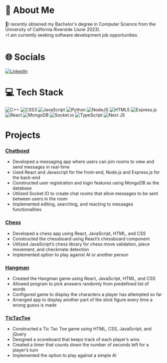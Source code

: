 # 💫 About Me
🔭I recently obtained my Bachelor's degree in Computer Science from the University of California Riverside (June 2023).<br>⚡I am currently seeking software development job opportunities.


# 🌐 Socials
[![LinkedIn](https://img.shields.io/badge/LinkedIn-%230077B5.svg?logo=linkedin&logoColor=white)](https://linkedin.com/in/auberon-lai) 

# 💻 Tech Stack
![C++](https://img.shields.io/badge/c++-%2300599C.svg?style=for-the-badge&logo=c%2B%2B&logoColor=white) ![CSS3](https://img.shields.io/badge/css3-%231572B6.svg?style=for-the-badge&logo=css3&logoColor=white) ![JavaScript](https://img.shields.io/badge/javascript-%23323330.svg?style=for-the-badge&logo=javascript&logoColor=%23F7DF1E) ![Python](https://img.shields.io/badge/python-3670A0?style=for-the-badge&logo=python&logoColor=ffdd54) ![NodeJS](https://img.shields.io/badge/node.js-6DA55F?style=for-the-badge&logo=node.js&logoColor=white) ![HTML5](https://img.shields.io/badge/html5-%23E34F26.svg?style=for-the-badge&logo=html5&logoColor=white) ![Express.js](https://img.shields.io/badge/express.js-%23404d59.svg?style=for-the-badge&logo=express&logoColor=%2361DAFB) ![React](https://img.shields.io/badge/react-%2320232a.svg?style=for-the-badge&logo=react&logoColor=%2361DAFB) ![MongoDB](https://img.shields.io/badge/MongoDB-%234ea94b.svg?style=for-the-badge&logo=mongodb&logoColor=white) ![Socket.io](https://img.shields.io/badge/Socket.io-black?style=for-the-badge&logo=socket.io&badgeColor=010101)
![TypeScript](https://img.shields.io/badge/typescript-%23007ACC.svg?style=for-the-badge&logo=typescript&logoColor=white)
![Next JS](https://img.shields.io/badge/Next-black?style=for-the-badge&logo=next.js&logoColor=white)

# Projects
### [Chatboxd](https://github.com/UCR-CS110-S23/project-chatboxd)

- Developed a messaging app where users can join rooms to view and send messages in real-time
- Used React and Javascript for the front-end, Node.js and Express.js for the back-end
- Constructed user registration and login features using MongoDB as the database
- Utilized Socket.IO to create chat rooms that allow messages to be sent between users in the room
- Implemented editing, searching, and reacting to messages functionalities
  
### [Chess](https://chess-nine-lake.vercel.app/)

- Developed a chess app using React, JavaScript, HTML, and CSS
- Constructed the chessboard using React’s chessboard component
- Utilized JavaScript’s chess library for chess move validation, piece movement, and checkmate detection
- Implemented option to play against AI or another person

### [Hangman](https://hangman-five-alpha.vercel.app/)

- Created the Hangman game using React, JavaScript, HTML, and CSS
- Allowed program to pick answers randomly from predefined list of words
- Configured game to display the characters a player has attempted so far
- Arranged app to display another part of the stick figure every time a wrong guess is made

### [TicTacToe](https://tic-tac-toe-five-blue.vercel.app/)

- Constructed a Tic Tac Toe game using HTML, CSS, JavaScript, and jQuery
- Designed a scoreboard that keeps track of each player’s wins
- Created a timer that counts down the number of seconds left for a player’s turn
- Implemented the option to play against a simple AI

<!-- Proudly created with GPRM ( https://gprm.itsvg.in ) -->
